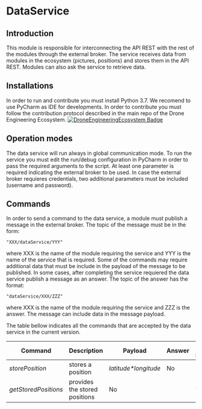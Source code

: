 # DataService

## Introduction
This module is responsible for interconnecting the API REST with the rest of the modules through the external broker.
The service receives data from modules in the ecosystem (pictures, positions) and stores them in the API REST. Modules can also ask the service to retrieve data.


## Installations
In order to run and contribute you must install Python 3.7. We recomend to use PyCharm as IDE for developments.
In order to contribute you must follow the contribution protocol described in the main repo of the Drone Engineering Ecosystem.
[![DroneEngineeringEcosystem Badge](https://img.shields.io/badge/DEE-MainRepo-brightgreen.svg)](https://github.com/dronsEETAC/DroneEngineeringEcosystemDEE)

## Operation modes
The data service will run always in global communication mode.
To run the service you must edit the run/debug configuration in PyCharm in order to pass the required arguments to the script.
At least one parameter is required indicating the external broker to be used. In case the external broker requieres credentials,
two additional parameters must be included (username and password).


## Commands
In order to send a command to the data service, a module must publish a message in the external  broker. The topic of the message must be in the form:
```
"XXX/dataService/YYY"
```
where XXX is the name of the module requiring the service and YYY is the name of the service that is required. Some of the commands may require additional data that must be include in the payload of the message to be published.
In some cases, after completing the service requiered the data service publish a message as an answer. The topic of the answer has the format:
```
"dataService/XXX/ZZZ"
```
where XXX is the name of the module requiring the service and ZZZ is the answer. The message can include data in the message payload.

The table bellow indicates all the commands that are accepted by the data service in the current version.

Command | Description          | Payload | Answer | Answer payload
--- |----------------------| -- | --- |---
*storePosition* | stores a position | *latitude\*longitude* | No | No
*getStoredPositions* | provides the stored positions | No |  |Yes | string with stored positions
